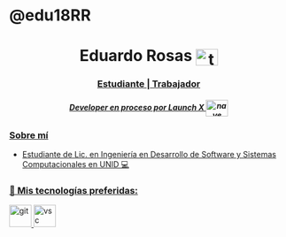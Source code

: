 # @edu18RR

<h1 align="center"> Eduardo Rosas <a href="https://twitter.com/19_erosas" target="blank"><img align="center" src="https://github.com/edu18RR/Eduardo-RR/blob/main/tw.jpg" alt="tw" height="30" width="40" /> </h1>

<h3 align="center"> Estudiante | Trabajador </h3 mexicana 🇲🇽 >

<h5 align="center">Developer en proceso por Launch X 
 <img align="center" src="https://github.com/edu18RR/Eduardo-RR/blob/main/cohete.png" alt="nave" height="30" width="40" /></h5>


### Sobre mí

  - Estudiante de Lic. en Ingeniería en Desarrollo de Software y Sistemas Computacionales en UNID 💻
 
<h3 align="left"> 🤩 Mis tecnologías preferidas: </h3>
<p align="left"> <img src="https://github.com/edu18RR/Eduardo-RR/blob/main/logo%20git%20icon.png" alt="git" width="40" height="40"/> </a> <img src="https://github.com/edu18RR/Eduardo-RR/blob/main/vs.png" alt="vsc" width="40" height="40"/> </a> </p>
